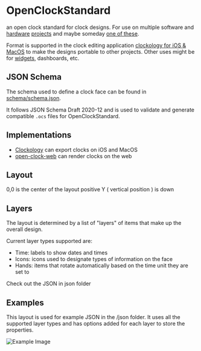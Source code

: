 # OpenClockStandard
an open clock standard for clock designs.  For use on multiple software and [hardware](https://github.com/sqfmi/Watchy) [projects](https://github.com/wiz78/WeatherClock) and maybe someday [one of these](https://github.com/Open-Smartwatch/open-smartwatch.github.io).

Format is supported in the clock editing application [clockology for iOS & MacOS](https://clockologyapp.com/) to make the designs portable to other projects.  Other uses might be for [widgets](https://widgetyapp.com/), dashboards, etc. 

## JSON Schema

The schema used to define a clock face can be found in [schema/schema.json](schema/schema.json).

It follows JSON Schema Draft 2020-12 and is used to validate and generate compatible `.ocs` files for OpenClockStandard.

## Implementations

* [Clockology](https://clockologyapp.com/) can export clocks on iOS and MacOS
* [open-clock-web](https://github.com/mlc/open-clock-web/) can render clocks on the web

## Layout

0,0 is the center of the layout
positive Y ( vertical position ) is down

## Layers

The layout is determined by a list of "layers" of items that make up the overall design.  

Current layer types supported are:
* Time: labels to show dates and times
* Icons: icons used to designate types of information on the face
* Hands: items that rotate automatically based on the time unit they are set to

Check out the JSON in json folder

## Examples

This layout is used for example JSON in the /json folder.  It uses all the supported layer types and has options added for each layer to store the properties.

![Example Image](images/Examples.JPG)


